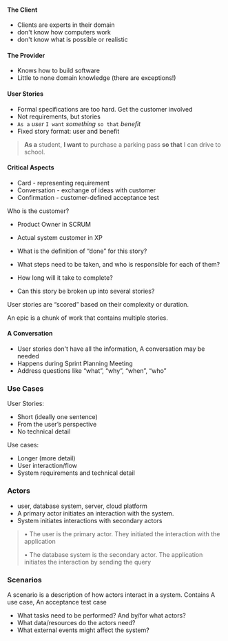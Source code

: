 #### The Client
- Clients are experts in their domain
- don't know how computers work
- don't know what is possible or realistic

#### The Provider
- Knows how to build software
- Little to none domain knowledge (there are exceptions!)

#### User Stories
- Formal specifications are too hard. Get the customer involved
- Not requirements, but stories
- `As a` *user* `I want` *something* `so that` *benefit*
- Fixed story format: user and benefit

 > **As a** student, **I want** to purchase a parking pass **so that** I can drive to school.
 

#### Critical Aspects
- Card - representing requirement
- Conversation - exchange of ideas with customer
- Confirmation - customer-defined acceptance test

Who is the customer? 
- Product Owner in SCRUM 
- Actual system customer in XP

- What is the definition of “done” for this story?
- What steps need to be taken, and who is responsible for each of them?
- How long will it take to complete?
- Can this story be broken up into several stories?

User stories are “scored” based on their complexity or duration.

An epic is a chunk of work that contains multiple stories. 


#### A Conversation 
- User stories don't have all the information, A conversation may be needed
- Happens during Sprint Planning Meeting
- Address questions like “what”, “why”, “when”, “who”


### Use Cases
User Stories:
- Short (ideally one sentence) 
- From the user’s perspective
- No technical detail

Use cases: 
- Longer (more detail) 
- User interaction/flow
- System requirements and technical detail

### Actors
- user, database system, server, cloud platform
- A primary actor initiates an interaction with the system.
- System initiates interactions with secondary actors

> • The user is the primary actor. They initiated the interaction with the application 
> 
> • The database system is the secondary actor. The application initiates the interaction by sending the query


### Scenarios
A scenario is a description of how actors interact in a system. Contains A use case, An acceptance test case

- What tasks need to be performed? And by/for what actors?
- What data/resources do the actors need?
- What external events might affect the system?


